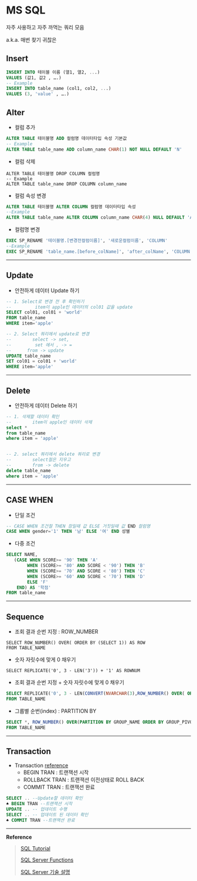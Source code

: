 # MS SQL

자주 사용하고 자주 까먹는 쿼리 모음

a.k.a. 매번 찾기 귀찮은

## Insert

```sql
INSERT INTO 테이블 이름 (열1, 열2, ...)
VALUES (값1, 값2 , ….)
-- Example
INSERT INTO table_name (col1, col2, ...)
VALUES (3, 'value' , ….)
```

## Alter

-   컬럼 추가

```sql
ALTER TABLE 테이블명 ADD 컬럼명 데이터타입 속성 기본값
-- Example
ALTER TABLE table_name ADD column_name CHAR(1) NOT NULL DEFAULT 'N'
```

-   컬럼 삭제

```mysql
ALTER TABLE 테이블명 DROP COLUMN 컬럼명
-- Example
ALTER TABLE table_name DROP COLUMN column_name
```

-   컬럼 속성 변경

```sql
ALTER TABLE 테이블명 ALTER COLUMN 컬럼명 데이터타입 속성
--Example
ALTER TABLE table_name ALTER COLUMN column_name CHAR(4) NULL DEFAULT 'AB01'
```

-   컬럼명 변경

```sql
EXEC SP_RENAME '테이블명.[변경전컬럼이름]', '새로운컬럼이름', 'COLUMN'
--Example
EXEC SP_RENAME 'table_name.[before_colName]', 'after_colName', 'COLUMN'
```

---

## Update

-   안전하게 데이터 Update 하기

```sql
-- 1. Select로 변경 전 후 확인하기
--         item이 apple인 데이터의 col01 값을 update
SELECT col01, col01 + 'world'
FROM table_name
WHERE item='apple'

-- 2. Select 쿼리에서 update로 변경
--        select -> set, 
--         set 에서 , -> =
--      from -> update
UPDATE table_name
SET col01 = col01 + 'world'
WHERE item='apple'
```

---

## Delete

-   안전하게 데이터 Delete 하기

```sql
-- 1. 삭제할 데이터 확인
--        item이 apple인 데이터 삭제
select *
from table_name
where item = 'apple'


-- 2. select 쿼리에서 delete 쿼리로 변경
--        select절은 지우고
--        from -> delete
delete table_name
where item = 'apple'
```

---

## CASE WHEN

-   단일 조건

```sql
-- CASE WHEN 조건절 THEN 참일때 값 ELSE 거짓일때 값 END 컬럼명
CASE WHEN gender='1' THEN '남' ELSE '여' END 성별
```

-   다중 조건

```sql
SELECT NAME,
   (CASE WHEN SCORE>= '90' THEN 'A'
        WHEN (SCORE>= '80' AND SCORE < '90') THEN 'B'
        WHEN (SCORE>= '70' AND SCORE < '80') THEN 'C' 
        WHEN (SCORE>= '60' AND SCORE < '70') THEN 'D'
        ELSE 'F'
    END) AS '학점'
FROM table_name
```

---

## Sequence

-   조회 결과 순번 지정 : ROW\_NUMBER

```mssql
SELECT ROW_NUMBER() OVER( ORDER BY (SELECT 1)) AS ROW
FROM TABLE_NAME
```

-   숫자 자릿수에 맞게 0 채우기

```mssql
SELECT REPLICATE('0', 3 - LEN('3')) + '1' AS ROWNUM
```

-   조회 결과 순번 지정 + 숫자 자릿수에 맞게 0 채우기

```sql
SELECT REPLICATE('0', 3 - LEN(CONVERT(NVARCHAR(3),ROW_NUMBER() OVER( ORDER BY (SELECT 1))))) + CONVERT(NVARCHAR(3),ROW_NUMBER() OVER( ORDER BY (SELECT 1))) AS ROWNUM
FROM TABLE_NAME
```

-   그룹별 순번(index) : PARTITION BY

```sql
SELECT *, ROW_NUMBER() OVER(PARTITION BY GROUP_NAME ORDER BY GROUP_PIVOT DESC) 'P_ROW' 
FROM TABLE_NAME
```

---

## Transaction

-   Transaction [reference]('https://coding-factory.tistory.com/82')
    -   BEGIN TRAN : 트랜잭션 시작
    -   ROLLBACK TRAN : 트랜잭션 이전상태로 ROLL BACK
    -   COMMIT TRAN : 트랜잭션 완료

```sql
SELECT .. --Update할 데이터 확인
♠ BEGIN TRAN --트랜잭션 시작 
UPDATE .. -- 업데이트 수행
SELECT .. -- 업데이트 된 데이터 확인
♠ COMMIT TRAN --트랜잭션 완료
```

---

**Reference**

> [SQL Tutorial](https://www.w3schools.com/sql/)
>
> [SQL Server Functions](https://www.w3schools.com/sql/sql_ref_sqlserver.asp)
>
> [SQL Server 기술 설명](https://docs.microsoft.com/ko-kr/sql/sql-server/?view=sql-server-ver15)